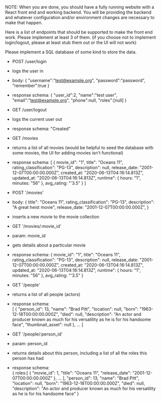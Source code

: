 NOTE: When you are done, you should have a fully running website with a React front end and working backend.  You will be providing the backend and whatever configuration and/or environment changes are necessary to make that happen.




Here is a list of endpoints that should be supported to make the front end work.  Please implement at least 3 of them.  (if you choose not to implement login/logout, please at least stub them out or the UI will not work)

Please implement a SQL database of some kind to store the data.


- POST /user/login
- logs the user in 
- body: {
    "username":"test@example.org",
    "password":"password",
    "remember":true
  }
- response schema:
  {
    "user_id":2,
    "name":"test user",
    "email":"test@example.org",
    "phone":null,
    "roles":[null]
  }

- GET /user/logout
- logs the current user out
- response schema: "Created"

- GET /movies
- returns a list of all movies (would be helpful to seed the database with some movies, the UI for adding movies isn't functional)
- response schema:
  [
    {
      movie_id": "1",
      title": "Oceans 11",
      rating_classification": "PG-13",
      description": null,
      release_date: "2001-12-07T00:00:00.000Z",
      created_at: "2020-06-13T04:16:14.813Z",
      updated_at: "2020-06-13T04:16:14.813Z",
      runtime": {
        hours: "1",
        minutes: "56"
      },
      avg_rating: "'3.5"
    }
  ]

- POST '/movies'
- body: {
    title": "Oceans 11",
    rating_classification": "PG-13",
    description": "A great heist movie",
    release_date: "2001-12-07T00:00:00.000Z",
  }
- inserts a new movie to the movie collection

- GET '/movies/:movie_id'
- param: movie_id
- gets details about a particular movie
- response schema:
  {
  	movie_id": "1",
  	title": "Oceans 11",
  	rating_classification": "PG-13",
  	description": null,
  	release_date: "2001-12-07T00:00:00.000Z",
  	created_at: "2020-06-13T04:16:14.813Z",
  	updated_at: "2020-06-13T04:16:14.813Z",
  	runtime": {
    	hours: "1",
    	minutes: "56"
  	},
  	avg_rating: "'3.5"
  }

- GET '/people'
- returns a list of all people (actors)
- response schema:  
  [
    {
      "person_id": 13,
      "name": "Brad Pitt",
      "location": null,
      "born": "1963-12-18T00:00:00.000Z",
      "died": null,
      "description": "An actor and producer known as much for his versatility as he is for his handsome face",
      "thumbnail_asset": null
    },
    ...
  ]

- GET '/people/:person_id'
- param: person_id
- returns details about this person, including a list of all the roles this person has had
- response schema:  
  { 
    roles:[
      {
        "movie_id": 1,
        "title": "Oceans 11",
        "release_date": "2001-12-07T00:00:00.000Z"
      },
      ...
    ],
    "person_id": 13,
    "name": "Brad Pitt",
    "location": null,
    "born": "1963-12-18T00:00:00.000Z",
    "died": null,
    "description": "An actor and producer known as much for his versatility as he is for his handsome face"
  }


